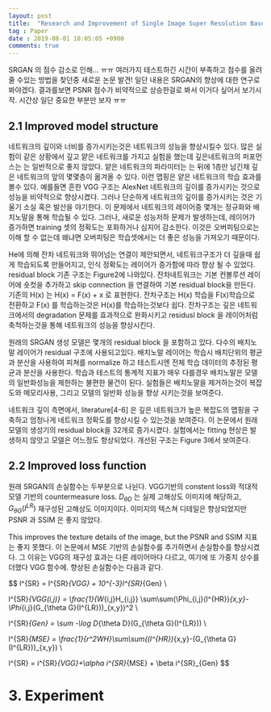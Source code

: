 ```yaml
---
layout: post
title:  "Research and Improvement of Single Image Super Resolution Based on Generative Adversarial network"
tag : Paper
date : 2019-08-01 10:05:05 +0900
comments: true
---
```


SRGAN 의 점수 감소로 인해... ㅠㅠ 여러가지 테스트하긴 시간이 부족하고
점수를 올려 줄 수있는 방법을 찾던중 새로운 논문 발견!
일단 내용은 SRGAN의 향상에 대한 연구로 봐야겠다.
결과를보면 PSNR 점수가 비약적으로 상승한걸로 봐서 이거다 싶어서 보기시작.
시간상 일단 중요한 부분만 보자 ㅠㅠ

## 2.1 Improved model structure

네트워크의 깊이와 너비를 증가시키는것은 네트워크의 성능을 향상시킬수 있다. 많은 실험이 같은 상황에서 깊고 얕은 네트워크를 가지고 실험을 했는데 깊은네트워크의 퍼포먼스는 는 일반적으로 좋지 않았다. 얕은 네트워크의 파라미터는 는 뒤에 1층만 남긴채 깊은 네트워크의 앞의 몇몇층이 옮겨올 수 있다. 이런 맵핑은 얕은 네트워크의 학습 효과를 볼수 있다. 예를들면 흔한 VGG 구조는 AlexNet 네트워크의 깊이를 증가시키는 것으로 성능을 비약적으로 향상시켰다. 그러나 단순하게 네트워크의 깊이를 증가시키는 것은 기울기 소실 혹은 발산을 야기한다. 이 문제에서 네트워크의 레이어중 몇개는 정규화와 배치노말을 통해 학습될 수 있다.
그러나, 새로운 성능저하 문제가 발생하는데, 레이어가 증가하면 training 셋의 정확도는 포화하거나 심지어 감소한다. 이것은 오버피팅으로는 이해 할 수 없는데 왜냐면 오버피팅은 학습셋에서는 더 좋은 성능을 가져오기 때문이다.  

He에 의해 잔차 네트워크와 뛰어넘는 연결이 제안되면서, 네트워크구조가 더 깊을때 쉽게 학습되도록 만들어지고, 인식 정확도는 레이어가 증가함에 따라 향상 될 수 있었다. residual block 기존 구조는 Figure2에 나와있다. 잔차네트워크는 기본 컨볼루션 레이어에 숏컷을 추가하고 skip connection 을 연결하여 기본 residual block을 만든다. 기존의 H(x) 는 H(x) = F(x) + x 로 표현한다. 잔차구조는 
H(x) 학습을 F(x)학습으로 전환하고 F(x) 를 학습하는것은 H(x)를 학습하는것보다 쉽다.  잔차구조는 깊은 네트워크에서의 degradation 문제를 효과적으로 완화시키고 residusl block 을 레이어처럼 축척하는것을 통해 네트워크의 성능을 향상시킨다.

원래의 SRGAN 생성 모델은 몇개의 residual block 을 포함하고 있다. 다수의 배치노말 레이어가 residual 구조에 사용되고있다. 배치노말 레이어는 학습시 배치단위의 평균과 분산을 사용하여 피쳐를 normalize 하고 테스트시엔 전체 학습 데이터의 추정된 평균과 분산을 사용한다. 학습과 테스트의 통계적 지표가 매우 다를경우 배치노말은 모델의 일반화성능을 제한하는 불편한 물건이 된다. 실험들은 배치노말을 제거하는것이 복잡도와 메모리사용, 그리고 모델의 일반화 성능을 향상 시키는것을 보여준다.

네트워크 깊이 측면에서, literature[4-6] 은 깊은 네트워크가 높은 복잡도의 맵핑을 구축하고 엄청나게 네트워크 정확도를 향상시킬 수 있는것을 보여준다. 이 논문에서 원래 모델의 생성기의 residual block을 32개로 증가시켰다. 실험에서는 fitting 현상은 발생하지 않앗고 모델은 어느정도 향상되었다. 개선된 구조는 Figure 3에서 보여준다.


## 2.2 Improved loss function

원래 SRGAN의 손실함수는 두부분으로 나뉜다. VGG기반의 constent loss와 적대적 모델 기반의 countermeasure loss. $D_{\theta D}$ 는 실제 고해상도 이미지에 해당하고, $G_{\theta G}(I^{LR})$ 재구성된 고해상도 이미지이다. 이미지의 텍스쳐 디테일은 향상되었지만 PSNR 과 SSIM 은 좋지 않았다.

 This improves the texture details of the image, but the PSNR and SSIM 지표는 좋지 못했다. 이 논문에서 MSE 기반의 손실함수를 추가하면서 손실함수를 향상시켰다. 그 이유는 VGG의 재구성 효과는 다른 레이어마다 다르고, 여기에 또 가중치 상수를 더했다 VGG 함수에. 
 향상된 손실함수는 다음과 같다. 

$$
 l^{SR} = l^{SR}_{VGG} + 10^{-3}l^{SR}_{Gen} \\

 l^{SR}_{VGG(i,j)} = \frac{1}{W_{i,j}H_{i,j}} \sum\sum(\Phi_{i,j}(I^{HR})_{x,y}-\Phi_{i,j}(G_{\theta G}(I^{LR}))_{x,y})^2 \\

 l^{SR}_{Gen} = \sum -\log D_{\theta D}(G_{\theta G}(I^{LR})) \\

 l^{SR}_{MSE} = \frac{1}{r^2WH}\sum\sum((I^{HR})_{x,y}-(G_{\theta G}(I^{LR}))_{x,y}) \\

 l^{SR} = i^{SR}_{VGG}+\alpha i^{SR}_{MSE} + \beta i^{SR}_{Gen}
$$


# 3. Experiment








